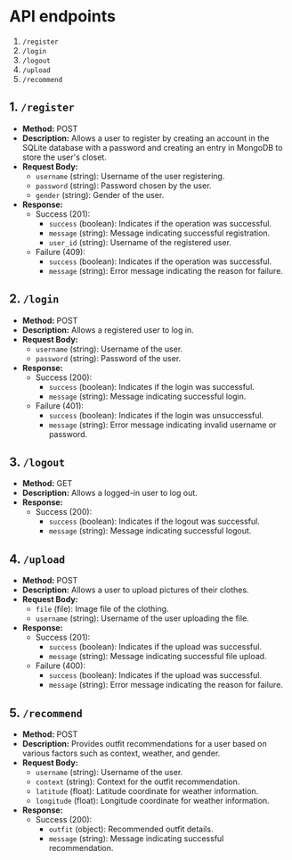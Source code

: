 # API endpoints

1. `/register`
2. `/login`
3. `/logout`
4. `/upload`
5. `/recommend`

## 1. `/register`
- **Method:** POST
- **Description:** Allows a user to register by creating an account in the SQLite database with a password and creating an entry in MongoDB to store the user's closet.
- **Request Body:**
    - `username` (string): Username of the user registering.
    - `password` (string): Password chosen by the user.
    - `gender` (string): Gender of the user.
- **Response:**
    - Success (201):
        - `success` (boolean): Indicates if the operation was successful.
        - `message` (string): Message indicating successful registration.
        - `user_id` (string): Username of the registered user.
    - Failure (409):
        - `success` (boolean): Indicates if the operation was successful.
        - `message` (string): Error message indicating the reason for failure.

## 2. `/login`
- **Method:** POST
- **Description:** Allows a registered user to log in.
- **Request Body:**
    - `username` (string): Username of the user.
    - `password` (string): Password of the user.
- **Response:**
    - Success (200):
        - `success` (boolean): Indicates if the login was successful.
        - `message` (string): Message indicating successful login.
    - Failure (401):
        - `success` (boolean): Indicates if the login was unsuccessful.
        - `message` (string): Error message indicating invalid username or password.

## 3. `/logout`
- **Method:** GET
- **Description:** Allows a logged-in user to log out.
- **Response:**
    - Success (200):
        - `success` (boolean): Indicates if the logout was successful.
        - `message` (string): Message indicating successful logout.

## 4. `/upload`
- **Method:** POST
- **Description:** Allows a user to upload pictures of their clothes.
- **Request Body:**
    - `file` (file): Image file of the clothing.
    - `username` (string): Username of the user uploading the file.
- **Response:**
    - Success (201):
        - `success` (boolean): Indicates if the upload was successful.
        - `message` (string): Message indicating successful file upload.
    - Failure (400):
        - `success` (boolean): Indicates if the upload was successful.
        - `message` (string): Error message indicating the reason for failure.

## 5. `/recommend`
- **Method:** POST
- **Description:** Provides outfit recommendations for a user based on various factors such as context, weather, and gender.
- **Request Body:**
    - `username` (string): Username of the user.
    - `context` (string): Context for the outfit recommendation.
    - `latitude` (float): Latitude coordinate for weather information.
    - `longitude` (float): Longitude coordinate for weather information.
- **Response:**
    - Success (200):
        - `outfit` (object): Recommended outfit details.
        - `message` (string): Message indicating successful recommendation.
